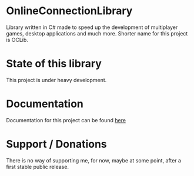 # OnlineConnectionLibrary
Library written in C# made to speed up the development of multiplayer games, desktop applications and much more.
Shorter name for this project is OCLib.

# State of this library
This project is under heavy development.

# Documentation
Documentation for this project can be found [here](https://ldev-ix.github.io/OCLib)

# Support / Donations
There is no way of supporting me, for now, maybe at some point, after a first stable public release.
